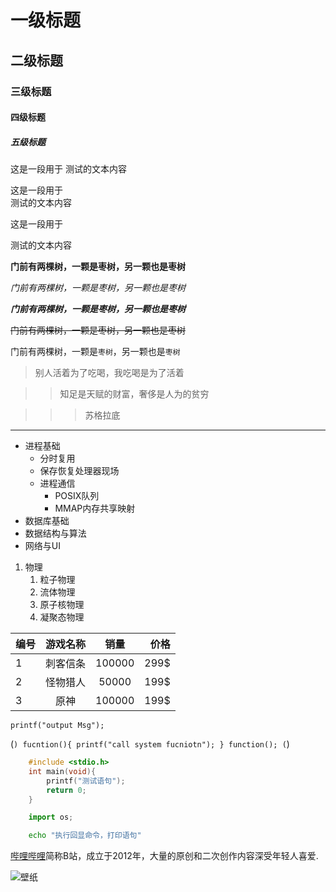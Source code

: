 # 一级标题

## 二级标题

### 三级标题

#### 四级标题

##### 五级标题


这是一段用于
测试的文本内容


这是一段用于<br>测试的文本内容


这是一段用于

测试的文本内容

**门前有两棵树，一颗是枣树，另一颗也是枣树**


*门前有两棵树，一颗是枣树，另一颗也是枣树*


***门前有两棵树，一颗是枣树，另一颗也是枣树***


~~门前有两棵树，一颗是枣树，另一颗也是枣树~~


门前有两棵树，一颗是`枣树`，另一颗也是`枣树`


> 别人活着为了吃喝，我吃喝是为了活着

>> 知足是天赋的财富，奢侈是人为的贫穷

>>> 苏格拉底


***** 

* 进程基础
  * 分时复用
  * 保存恢复处理器现场
  * 进程通信
    * POSIX队列
    * MMAP内存共享映射
* 数据库基础
* 数据结构与算法
* 网络与UI

1. 物理
   1. 粒子物理
   2. 流体物理
   3. 原子核物理
   4. 凝聚态物理


编号|游戏名称|销量|价格
---|:--:|:--:|---:
1|刺客信条|100000|299$
2|怪物猎人|50000|199$
3|原神|100000|199$


`printf("output Msg");`

(```)
	fucntion(){
		printf("call system fucniotn");
	}
	function();
(```)

```c
	#include <stdio.h>
	int main(void){
		printf("测试语句");
		return 0;
	}
```

```python
	import os;
```

```bash
	echo "执行回显命令，打印语句"
```

[哔哩哔哩](https://www.bilibili.com "点击进入B站")简称B站，成立于2012年，大量的原创和二次创作内容深受年轻人喜爱.


![壁纸](C://Users//cui88//Desktop//111.jpg "图片描述")
